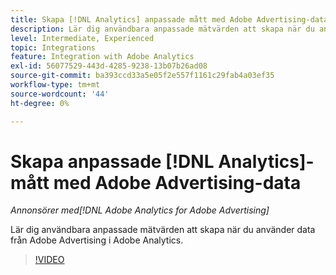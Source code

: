 ```yaml
---
title: Skapa [!DNL Analytics] anpassade mått med Adobe Advertising-data
description: Lär dig användbara anpassade mätvärden att skapa när du använder data från Adobe Advertising i Adobe Analytics.
level: Intermediate, Experienced
topic: Integrations
feature: Integration with Adobe Analytics
exl-id: 56077529-443d-4285-9238-13b07b26ad08
source-git-commit: ba393ccd33a5e05f2e557f1161c29fab4a03ef35
workflow-type: tm+mt
source-wordcount: '44'
ht-degree: 0%

---
```


# Skapa anpassade [!DNL Analytics]-mått med Adobe Advertising-data

*Annonsörer med[!DNL Adobe Analytics for Adobe Advertising]*

Lär dig användbara anpassade mätvärden att skapa när du använder data från Adobe Advertising i Adobe Analytics.

>[!VIDEO](https://video.tv.adobe.com/v/33919)
